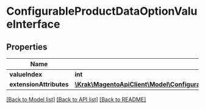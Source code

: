 # ConfigurableProductDataOptionValueInterface

## Properties
Name | Type | Description | Notes
------------ | ------------- | ------------- | -------------
**valueIndex** | **int** |  | 
**extensionAttributes** | [**\Krak\MagentoApiClient\Model\ConfigurableProductDataOptionValueExtensionInterface**](ConfigurableProductDataOptionValueExtensionInterface.md) |  | [optional] 

[[Back to Model list]](../README.md#documentation-for-models) [[Back to API list]](../README.md#documentation-for-api-endpoints) [[Back to README]](../README.md)


